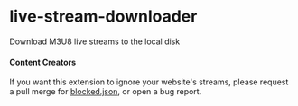 # live-stream-downloader
Download M3U8 live streams to the local disk

#### Content Creators
If you want this extension to ignore your website's streams, please request a pull merge for [blocked.json](https://github.com/chandler-stimson/live-stream-downloader/blob/master/v3/network/blocked.json), or open a bug report.
